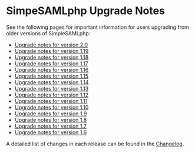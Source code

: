 # SimpeSAMLphp Upgrade Notes

See the following pages for important information for users upgrading
from older versions of SimpleSAMLphp:

* [Upgrade notes for version 2.0](simplesamlphp-upgrade-notes-2.0)
* [Upgrade notes for version 1.19](simplesamlphp-upgrade-notes-1.19)
* [Upgrade notes for version 1.18](simplesamlphp-upgrade-notes-1.18)
* [Upgrade notes for version 1.17](simplesamlphp-upgrade-notes-1.17)
* [Upgrade notes for version 1.16](simplesamlphp-upgrade-notes-1.16)
* [Upgrade notes for version 1.15](simplesamlphp-upgrade-notes-1.15)
* [Upgrade notes for version 1.14](simplesamlphp-upgrade-notes-1.14)
* [Upgrade notes for version 1.13](simplesamlphp-upgrade-notes-1.13)
* [Upgrade notes for version 1.12](simplesamlphp-upgrade-notes-1.12)
* [Upgrade notes for version 1.11](simplesamlphp-upgrade-notes-1.11)
* [Upgrade notes for version 1.10](simplesamlphp-upgrade-notes-1.10)
* [Upgrade notes for version 1.9](simplesamlphp-upgrade-notes-1.9)
* [Upgrade notes for version 1.8](simplesamlphp-upgrade-notes-1.8)
* [Upgrade notes for version 1.7](simplesamlphp-upgrade-notes-1.7)
* [Upgrade notes for version 1.6](simplesamlphp-upgrade-notes-1.6)

A detailed list of changes in each release can be found in the
[Changelog](simplesamlphp-changelog).
